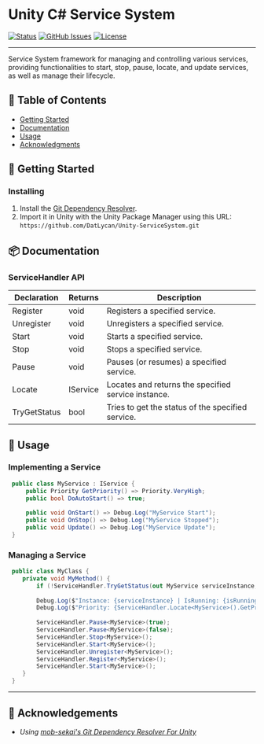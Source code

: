 
<h1 align="left">Unity C# Service System</h1>

<div align="left">

[![Status](https://img.shields.io/badge/status-active-success.svg)]()
[![GitHub Issues](https://img.shields.io/github/issues/datlycan/Unity-ServiceSystem.svg)](https://github.com/DatLycan/Unity-ServiceSystem/issues)
[![License](https://img.shields.io/badge/license-MIT-blue.svg)](/LICENSE)

</div>

---

<p align="left"> Service System framework for managing and controlling various services, providing functionalities to start, stop, pause, locate, and update services, as well as manage their lifecycle.
    <br> 
</p>

## 📝 Table of Contents

- [Getting Started](#getting_started)
- [Documentation](#documentation)
- [Usage](#usage)
- [Acknowledgments](#acknowledgement)

## 🏁 Getting Started <a name = "getting_started"></a>

### Installing

1. Install the [Git Dependency Resolver](https://github.com/mob-sakai/GitDependencyResolverForUnity).
2. Import it in Unity with the Unity Package Manager using this URL:<br>
   ``https://github.com/DatLycan/Unity-ServiceSystem.git``

## 📦 Documentation <a name = "documentation"></a>

### ServiceHandler API
| Declaration  | Returns  | Description                                         |
|--------------|----------|-----------------------------------------------------|
| Register     | void     | Registers a specified service.                      |
| Unregister   | void     | Unregisters a specified service.                    |
| Start        | void     | Starts a specified service.                         |
| Stop         | void     | Stops a specified service.                          |
| Pause        | void     | Pauses (or resumes) a specified service.            |
| Locate       | IService | Locates and returns the specified service instance. |
| TryGetStatus | bool     | Tries to get the status of the specified service.   |

## 🎈 Usage <a name="usage"></a>

   ### Implementing a Service 
   ```C#
    public class MyService : IService {
        public Priority GetPriority() => Priority.VeryHigh;
        public bool DoAutoStart() => true;
    
        public void OnStart() => Debug.Log("MyService Start");
        public void OnStop() => Debug.Log("MyService Stopped");
        public void Update() => Debug.Log("MyService Update");
    }
   ```

### Managing a Service
   ```C#
    public class MyClass {
       private void MyMethod() {
           if (!ServiceHandler.TryGetStatus(out MyService serviceInstance, out bool isRunning, out bool hasStarted, out bool hasStopped)) return;
           
           Debug.Log($"Instance: {serviceInstance} | IsRunning: {isRunning} | HasStarted: {hasStarted} | HasStopped: {hasStopped}");
           Debug.Log($"Priority: {ServiceHandler.Locate<MyService>().GetPriority()}");
           
           ServiceHandler.Pause<MyService>(true);
           ServiceHandler.Pause<MyService>(false);
           ServiceHandler.Stop<MyService>();
           ServiceHandler.Start<MyService>();
           ServiceHandler.Unregister<MyService>();
           ServiceHandler.Register<MyService>();
           ServiceHandler.Start<MyService>();
       }
    }
   ```
---



## 🎉 Acknowledgements <a name = "acknowledgement"></a>

- *Using [mob-sekai's Git Dependency Resolver For Unity](https://github.com/mob-sakai/GitDependencyResolverForUnity)*


